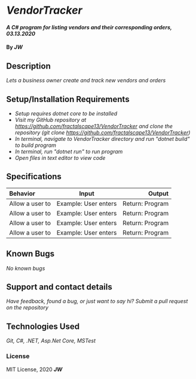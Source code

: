 # _VendorTracker_

#### _A C# program for listing vendors and their corresponding orders, 03.13.2020_

#### By _**JW**_

## Description

_Lets a business owner create and track new vendors and orders_

## Setup/Installation Requirements

* _Setup requires dotnet core to be installed_
* _Visit my GitHub repository at https://github.com/fractalscape13/VendorTracker and clone the repository (git clone https://github.com/fractalscape13/VendorTracker)_
* _In terminal, navigate to VendorTracker directory and run "dotnet build" to build program_
* _In terminal, run "dotnet run" to run program_
* _Open files in text editor to view code_

## Specifications


| Behavior       | Input    | Output     |
| :------------- | :----------: | -----------: |
| Allow a user to   | Example: User enters   | Return: Program   |
| Allow a user to   | Example: User enters   | Return: Program   |
| Allow a user to   | Example: User enters   | Return: Program   |
| Allow a user to   | Example: User enters   | Return: Program   |


## Known Bugs

_No known bugs_

## Support and contact details

_Have feedback, found a bug, or just want to say hi? Submit a pull request on the repository_

## Technologies Used

_Git, C#, .NET, Asp.Net Core, MSTest_

### License

MIT License, 2020 **_JW_**